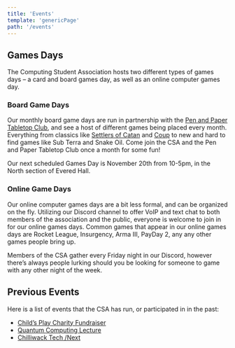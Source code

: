 ```yaml
---
title: 'Events'
template: 'genericPage'
path: '/events'
---
```


## Games Days

The Computing Student Association hosts two different types of games days – a card and board games day, as well as an online computer games day.

### Board Game Days

Our monthly board game days are run in partnership with the [Pen and Paper Tabletop Club](https://www.facebook.com/UFVPPT/), and see a host of different games being placed every month. Everything from classics like [Settlers of Catan](https://www.catan.com/) and [Coup](https://boardgamegeek.com/boardgame/131357/coup) to new and hard to find games like Sub Terra and Snake Oil. Come join the CSA and the Pen and Paper Tabletop Club once a month for some fun!

Our next scheduled Games Day is November 20th from 10-5pm, in the North section of Evered Hall.

### Online Game Days

Our online computer games days are a bit less formal, and can be organized on the fly. Utilizing our Discord channel to offer VoIP and text chat to both members of the association and the public, everyone is welcome to join in for our online games days. Common games that appear in our online games days are Rocket League, Insurgency, Arma III, PayDay 2, any any other games people bring up.

Members of the CSA gather every Friday night in our Discord, however there’s always people lurking should you be looking for someone to game with any other night of the week.

## Previous Events

Here is a list of events that the CSA has run, or participated in in the past:

- [Child’s Play Charity Fundraiser](http://web.archive.org/web/20180812130528/http://ufvcsa.ca/childs-play-charity-fundraiser/)
- [Quantum Computing Lecture](http://web.archive.org/web/20180812130528/http://ufvcsa.ca/quantum-computing-lecture/)
- [Chilliwack Tech /Next](http://web.archive.org/web/20180812130528/http://ufvcsa.ca/chilliwack-tech-next/)
